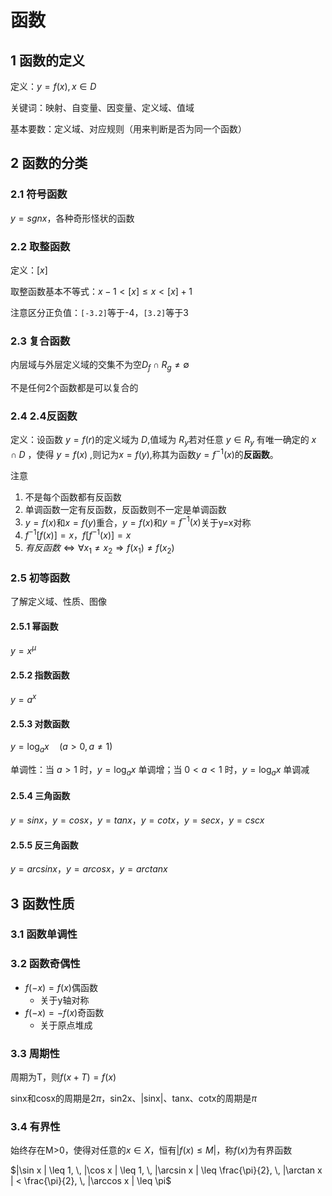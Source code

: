 # 函数

## 1 函数的定义

定义：$y=f(x),x\in D$

关键词：映射、自变量、因变量、定义域、值域

基本要数：定义域、对应规则（用来判断是否为同一个函数）

## 2 函数的分类

### 2.1 符号函数

$y=sgnx$，各种奇形怪状的函数

### 2.2 取整函数

定义：$[x]$

取整函数基本不等式：$x-1<[x]≤x<[x]+1$

注意区分正负值：`[-3.2]`等于-4，`[3.2]`等于3

### 2.3 复合函数

内层域与外层定义域的交集不为空$D_f \cap R_g ≠ \emptyset$

不是任何2个函数都是可以复合的

### 2.4 2.4反函数

定义：设函数 $y= f(r)$的定义域为 $D$,值域为 $R_y$若对任意 $y \in R_y$ 有唯一确定的
$x \cap D$ ，使得 $y=f(x)$ ,则记为$x=f(y)$,称其为函数$y=f^{-1}(x)$的**反函数**。

注意

1. 不是每个函数都有反函数
2. 单调函数一定有反函数，反函数则不一定是单调函数
3.  $y=f(x)$和$x=f(y)$重合，$y=f(x)$和$y=f^{-1}(x)$关于y=x对称
4. $f^{-1}[f(x)]=x$，$f[f^{-1}(x)]=x$
5. $有反函数 \iff \forall x_1≠x_2 \Rightarrow f(x_1)≠f(x_2)$

### 2.5 初等函数

了解定义域、性质、图像

#### 2.5.1 幂函数

$y=x^{\mu}$ 

#### 2.5.2 指数函数

$y=a^x$

#### 2.5.3 对数函数

$y = \log_a x \quad (a > 0, a \neq 1)$

单调性：当 $a > 1$ 时，$y = \log_a x$ 单调增；当 $0 < a < 1$ 时，$y = \log_a x$ 单调减

#### 2.5.4 三角函数

$y=sinx$，$y=cosx$，$y=tanx$，$y=cotx$，$y=secx$，$y=cscx$

#### 2.5.5 反三角函数

$y=arcsinx$，$y=arcosx$，$y=arctanx$

## 3 函数性质

### 3.1 函数单调性

### 3.2 函数奇偶性

- $f(-x)=f(x)$偶函数
	- 关于y轴对称
- $f(-x)=-f(x)$奇函数
	- 关于原点堆成

### 3.3 周期性

周期为T，则$f(x+T)=f(x)$

sinx和cosx的周期是$2\pi$，sin2x、|sinx|、tanx、cotx的周期是$\pi$

### 3.4 有界性

始终存在M>0，使得对任意的$x \in X$，恒有$|f(x)≤M|$，称$f(x)$为有界函数

$|\sin x | \leq 1, \, |\cos x | \leq 1, \, |\arcsin x | \leq \frac{\pi}{2}, \, |\arctan x | < \frac{\pi}{2}, \, |\arccos x | \leq \pi$

